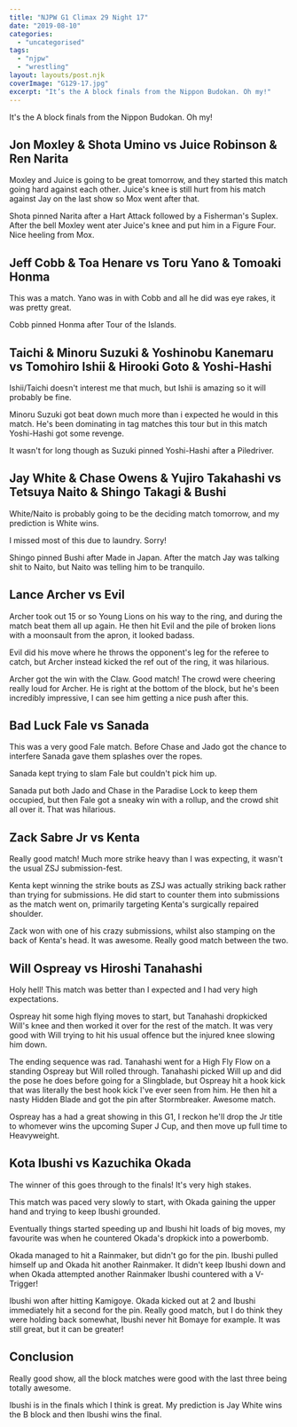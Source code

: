 ```yaml
---
title: "NJPW G1 Climax 29 Night 17"
date: "2019-08-10"
categories: 
  - "uncategorised"
tags: 
  - "njpw"
  - "wrestling"
layout: layouts/post.njk
coverImage: "G129-17.jpg"
excerpt: "It’s the A block finals from the Nippon Budokan. Oh my!"
---
```

It's the A block finals from the Nippon Budokan. Oh my!

## Jon Moxley & Shota Umino vs Juice Robinson & Ren Narita

Moxley and Juice is going to be great tomorrow, and they started this match going hard against each other. Juice's knee is still hurt from his match against Jay on the last show so Mox went after that.

Shota pinned Narita after a Hart Attack followed by a Fisherman's Suplex. After the bell Moxley went ater Juice's knee and put him in a Figure Four. Nice heeling from Mox.

## Jeff Cobb & Toa Henare vs Toru Yano & Tomoaki Honma

This was a match. Yano was in with Cobb and all he did was eye rakes, it was pretty great.

Cobb pinned Honma after Tour of the Islands.

## Taichi & Minoru Suzuki & Yoshinobu Kanemaru vs Tomohiro Ishii & Hirooki Goto & Yoshi-Hashi

Ishii/Taichi doesn't interest me that much, but Ishii is amazing so it will probably be fine.

Minoru Suzuki got beat down much more than i expected he would in this match. He's been dominating in tag matches this tour but in this match Yoshi-Hashi got some revenge.

It wasn't for long though as Suzuki pinned Yoshi-Hashi after a Piledriver.

## Jay White & Chase Owens & Yujiro Takahashi vs Tetsuya Naito & Shingo Takagi & Bushi

White/Naito is probably going to be the deciding match tomorrow, and my prediction is White wins.

I missed most of this due to laundry. Sorry!

Shingo pinned Bushi after Made in Japan. After the match Jay was talking shit to Naito, but Naito was telling him to be tranquilo.

## Lance Archer vs Evil

Archer took out 15 or so Young Lions on his way to the ring, and during the match beat them all up again. He then hit Evil and the pile of broken lions with a moonsault from the apron, it looked badass.

Evil did his move where he throws the opponent's leg for the referee to catch, but Archer instead kicked the ref out of the ring, it was hilarious.

Archer got the win with the Claw. Good match! The crowd were cheering really loud for Archer. He is right at the bottom of the block, but he's been incredibly impressive, I can see him getting a nice push after this.

## Bad Luck Fale vs Sanada

This was a very good Fale match. Before Chase and Jado got the chance to interfere Sanada gave them splashes over the ropes.

Sanada kept trying to slam Fale but couldn't pick him up.

Sanada put both Jado and Chase in the Paradise Lock to keep them occupied, but then Fale got a sneaky win with a rollup, and the crowd shit all over it. That was hilarious.

## Zack Sabre Jr vs Kenta

Really good match! Much more strike heavy than I was expecting, it wasn't the usual ZSJ submission-fest.

Kenta kept winning the strike bouts as ZSJ was actually striking back rather than trying for submissions. He did start to counter them into submissions as the match went on, primarily targeting Kenta's surgically repaired shoulder.

Zack won with one of his crazy submissions, whilst also stamping on the back of Kenta's head. It was awesome. Really good match between the two.

## Will Ospreay vs Hiroshi Tanahashi

Holy hell! This match was better than I expected and I had very high expectations.

Ospreay hit some high flying moves to start, but Tanahashi dropkicked Will's knee and then worked it over for the rest of the match. It was very good with Will trying to hit his usual offence but the injured knee slowing him down.

The ending sequence was rad. Tanahashi went for a High Fly Flow on a standing Ospreay but Will rolled through. Tanahashi picked Will up and did the pose he does before going for a Slingblade, but Ospreay hit a hook kick that was literally the best hook kick I've ever seen from him. He then hit a nasty Hidden Blade and got the pin after Stormbreaker. Awesome match.

Ospreay has a had a great showing in this G1, I reckon he'll drop the Jr title to whomever wins the upcoming Super J Cup, and then move up full time to Heavyweight.

## Kota Ibushi vs Kazuchika Okada

The winner of this goes through to the finals! It's very high stakes.

This match was paced very slowly to start, with Okada gaining the upper hand and trying to keep Ibushi grounded.

Eventually things started speeding up and Ibushi hit loads of big moves, my favourite was when he countered Okada's dropkick into a powerbomb.

Okada managed to hit a Rainmaker, but didn't go for the pin. Ibushi pulled himself up and Okada hit another Rainmaker. It didn't keep Ibushi down and when Okada attempted another Rainmaker Ibushi countered with a V-Trigger!

Ibushi won after hitting Kamigoye. Okada kicked out at 2 and Ibushi immediately hit a second for the pin. Really good match, but I do think they were holding back somewhat, Ibushi never hit Bomaye for example. It was still great, but it can be greater!

## Conclusion

Really good show, all the block matches were good with the last three being totally awesome.

Ibushi is in the finals which I think is great. My prediction is Jay White wins the B block and then Ibushi wins the final.
